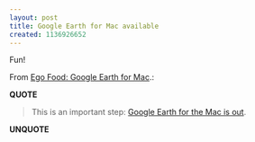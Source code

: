 ```yaml
---
layout: post
title: Google Earth for Mac available
created: 1136926652
---
```

<p>Fun!</p> <p>From <a href="http://egofood.blogspot.com/2006/01/google-earth-for-mac.html">Ego Food: Google Earth for Mac</a>.:</p> <p><strong>QUOTE</strong></p><blockquote>This is an important step: <a href="http://earth.google.com/">Google Earth for the Mac is out</a>.</blockquote><p><strong>UNQUOTE</strong></p>  
